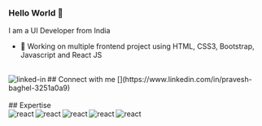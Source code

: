 ### Hello World 👋
I am a UI Developer from India
- 🔭 Working on multiple frontend project using HTML, CSS3, Bootstrap, Javascript and React JS

<br>
## Connect with me
[<img align="left" alt="linked-in" src="https://img.shields.io/badge/linkedin-%230077B5.svg?&style=for-the-badge&logo=linkedin&logoColor=white" />](https://www.linkedin.com/in/pravesh-baghel-3251a0a9)

<br>
<br>
## Expertise
<br>
<img align="left" alt="react" src="https://img.shields.io/badge/-HTML-%23E34F26" />

<img align="left" alt="" src="https://img.shields.io/badge/-CSS3-%231572B6" />

<img align="left" alt="react" src="https://img.shields.io/badge/-BOOTSTRAP-%237952B3" />

<img align="left" alt="react" src="https://img.shields.io/badge/-FOUNDATION-%231F305F" />

<img align="left" alt="react" src="https://img.shields.io/badge/-JAVSCRIPT-%23F7DF1E" />

<img align="left" alt="react" src="https://img.shields.io/badge/-REACT-%2361DAFB" />




<br>
<br>
